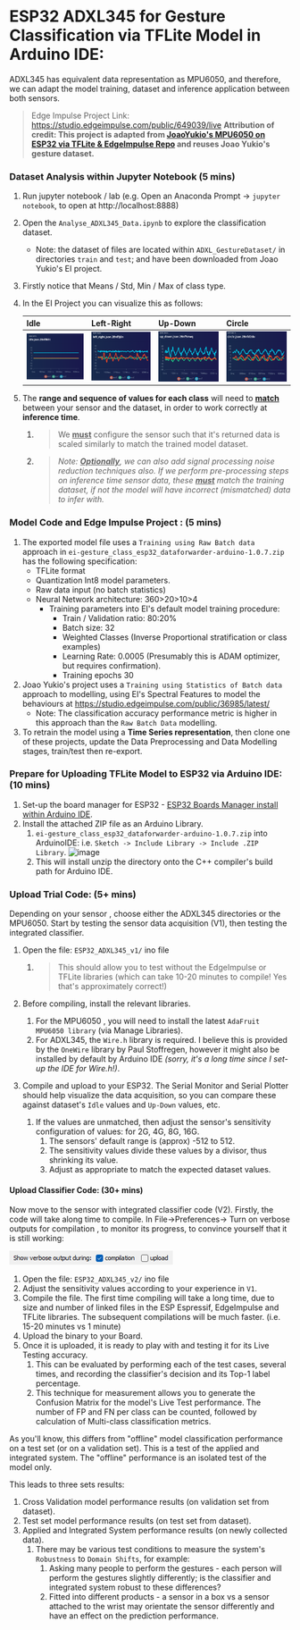 
# ESP32 ADXL345 for Gesture Classification via TFLite Model in Arduino IDE:

ADXL345 has equivalent data representation as MPU6050, and therefore, we can adapt the model training, dataset and inference application between both sensors.

> Edge Impulse Project Link: https://studio.edgeimpulse.com/public/649039/live   **Attribution of credit: This project is adapted from [JoaoYukio's MPU6050 on ESP32 via TFLite & EdgeImpulse Repo](https://github.com/JoaoYukio/TinyML_GestureRecognition_Esp32) and reuses Joao Yukio's gesture dataset.**



### Dataset Analysis within Jupyter Notebook (5 mins)

1. Run jupyter notebook / lab (e.g. Open an Anaconda Prompt -> `jupyter notebook`, to open at http://localhost:8888)

2. Open the `Analyse_ADXL345_Data.ipynb` to explore the classification dataset.

     - Note: the dataset of files are located within `ADXL_GestureDataset/` in directories `train` and `test`; and have been downloaded from Joao Yukio's EI project.

3. Firstly notice that Means / Std, Min / Max of class type.

4. In the EI Project you can visualize this as follows:

   | Idle                                                         | Left-Right                                                   | Up-Down                                                      | Circle                                                       |
   | ------------------------------------------------------------ | ------------------------------------------------------------ | ------------------------------------------------------------ | ------------------------------------------------------------ |
   | ![image-20250321153941426](ESP32_ADXL+TFLite_Gesture_Classification.assets/image-20250321153941426.png) | ![image-20250321153959194](ESP32_ADXL+TFLite_Gesture_Classification.assets/image-20250321153959194.png) | ![image-20250321154011310](ESP32_ADXL+TFLite_Gesture_Classification.assets/image-20250321154011310.png) | ![image-20250321154027190](ESP32_ADXL+TFLite_Gesture_Classification.assets/image-20250321154027190.png) |

5. The **range and sequence of values for each class** will need to **<u>match</u>** between your sensor and the dataset, in order to work correctly at **inference time**.

   1. > We **<u>must</u>** configure the sensor such that it's returned data is scaled similarly to match the trained model dataset.

   2. > *Note: **<u>Optionally</u>**, we can also add signal processing noise reduction techniques also. If we perform pre-processing steps on inference time sensor data, these <u>**must**</u> match the training dataset, if not the model will have incorrect (mismatched) data to infer with.*



### Model Code and Edge Impulse Project : (5 mins)
1. The exported model file uses a `Training using Raw Batch data`  approach in `ei-gesture_class_esp32_dataforwarder-arduino-1.0.7.zip` has the following specification:
   - TFLite format
   - Quantization Int8 model parameters.
   - Raw data input (no batch statistics)
   - Neural Network architecture: 360>20>10>4
     - Training parameters into EI's default model training procedure:
       - Train / Validation ratio: 80:20%
       - Batch size: 32
       - Weighted Classes (Inverse Proportional stratification or class examples)
       - Learning Rate: 0.0005 (Presumably this is ADAM optimizer, but requires confirmation).
       - Training epochs 30
2. Joao Yukio's project uses a `Training using Statistics of Batch data` approach to modelling, using EI's Spectral Features to model the behaviours at https://studio.edgeimpulse.com/public/36985/latest/
   - Note: The classification accuracy performance metric is higher in this approach than the `Raw Batch Data` modelling.
3. To retrain the model using a **Time Series representation**, then clone one of these projects, update the Data Preprocessing and Data Modelling stages, train/test then re-export.





### Prepare for Uploading TFLite Model to ESP32 via Arduino IDE: (10 mins)
1. Set-up the board manager for ESP32 - [ESP32 Boards Manager install within Arduino IDE](https://docs.edgeimpulse.com/docs/run-inference/arduino-library/arduino-library-deprecated#boards-manager).
2. Install the attached ZIP file as an Arduino Library.
     1. `ei-gesture_class_esp32_dataforwarder-arduino-1.0.7.zip` into ArduinoIDE: i.e. `Sketch -> Include Library -> Include .ZIP Library`.
          ![image](https://github.com/user-attachments/assets/660ea975-803a-4533-9833-32e8d4ed81fc)
     2.  This will install unzip the directory onto the C++ compiler's build path for Arduino IDE.






### Upload Trial Code: (5+ mins)

Depending on your sensor , choose either the ADXL345 directories or the MPU6050. Start by testing the sensor data acquisition (V1), then testing the integrated classifier.

1. Open the file:  `ESP32_ADXL345_v1/` ino file

   1. > This should allow you to test without the EdgeImpulse or TFLite libraries (which can take 10-20 minutes to compile! Yes that's approximately correct!)

2. Before  compiling, install the relevant libraries.

   1. For the MPU6050 , you will need to install the latest `AdaFruit MPU6050 library` (via Manage Libraries). 
   2. For ADXL345, the `Wire.h` library is required. I believe this is provided by the `OneWire` library by Paul Stoffregen, however it might also be installed by default by Arduino IDE *(sorry, it's a long time since I set-up the IDE for Wire.h!)*.

3. Compile and upload to your ESP32. The Serial Monitor and Serial Plotter should help visualize the data acquisition, so you can compare these against dataset's `Idle` values and `Up-Down` values, etc.

   1. If the values are unmatched, then adjust the sensor's sensitivity configuration of values: for 2G, 4G, 8G, 16G. 
      1. The sensors' default range is (approx) -512 to 512. 
      2. The sensitivity values divide these values by a divisor, thus shrinking its value.
      3. Adjust as appropriate to match the expected dataset values.



#### Upload Classifier Code: (30+ mins)

Now move to the sensor with integrated classifier code (V2). Firstly, the code will take along time to compile.  In File->Preferences-> Turn on  verbose outputs for compilation , to monitor its progress, to convince yourself that it is still working:

![image-20250321155709938](ESP32_ADXL+TFLite_Gesture_Classification.assets/image-20250321155709938.png)

1. Open the file:  `ESP32_ADXL345_v2/` ino file
2. Adjust the sensitivity values according to your experience in `V1`.
3. Compile the file. The first time compiling will take a long time, due to size and number of linked files in the ESP Espressif, EdgeImpulse and TFLite libraries. The subsequent compilations will be much faster. (i.e. 15-20 minutes vs 1 minute)
4. Upload the binary to your Board.
5. Once it is uploaded, it is ready to play with and testing it for its Live Testing accuracy.
   1. This can be evaluated by performing each of the test cases, several times, and recording the classifier's decision and its Top-1 label percentage. 
   2. This technique for measurement allows you to generate the Confusion Matrix for the model's Live Test performance. The number of FP and FN per class can be counted, followed by calculation of Multi-class classification metrics.

As you'll know, this differs from "offline" model classification performance on a test set (or on a validation set). This is a test of the applied and integrated system. The "offline" performance is an isolated test of the model only. 

This leads to three sets results:

1. Cross Validation model performance results (on validation set from dataset).
2. Test set model performance results (on test set from dataset).
3. Applied and Integrated System performance results (on newly collected data).
   1. There may be various test conditions to measure the system's `Robustness` to `Domain Shifts`, for example:
      1. Asking many people to perform the gestures - each person will perform the gestures slightly differently; is the classifier and integrated system robust to these differences?
      2. Fitted into different products - a sensor in a box vs a sensor attached to the wrist may orientate the sensor differently and have an effect on the prediction performance.





